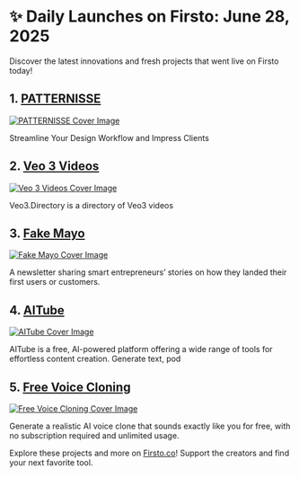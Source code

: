 # ✨ Daily Launches on Firsto: June 28, 2025

Discover the latest innovations and fresh projects that went live on Firsto today!

## 1. [PATTERNISSE](https://firsto.co/projects/patternisse)

[![PATTERNISSE Cover Image](https://607255gt6f.ufs.sh/f/ViZtN9dvJxPttEZU9fMmq0DblQGhXL7OdzHeVg1PSYf8WsoK)](https://firsto.co/projects/patternisse)

 Streamline Your Design Workflow and Impress Clients



## 2. [Veo 3 Videos](https://firsto.co/projects/veo-3-videos)

[![Veo 3 Videos Cover Image](https://607255gt6f.ufs.sh/f/ViZtN9dvJxPtSBK1Bdh5zwCEJ7dxsnqGMSAb8Lp9vkXlieYt)](https://firsto.co/projects/veo-3-videos)

 Veo3.Directory is a directory of Veo3 videos



## 3. [Fake Mayo](https://firsto.co/projects/fake-mayo)

[![Fake Mayo Cover Image](https://607255gt6f.ufs.sh/f/ViZtN9dvJxPt8Ypth1GvqmbPE7L35Tzx1uCiRsWFclfnyXBH)](https://firsto.co/projects/fake-mayo)

 A newsletter sharing smart entrepreneurs’ stories on how they landed their first users or customers.



## 4. [AITube](https://firsto.co/projects/aitube)

[![AITube Cover Image](https://607255gt6f.ufs.sh/f/ViZtN9dvJxPttBP2BhuMmq0DblQGhXL7OdzHeVg1PSYf8Wso)](https://firsto.co/projects/aitube)

 AITube is a free, AI-powered platform offering a wide range of tools for effortless content creation. Generate text, pod



## 5. [Free Voice Cloning](https://firsto.co/projects/free-voice-cloning-3315)

[![Free Voice Cloning Cover Image](https://607255gt6f.ufs.sh/f/ViZtN9dvJxPtuXEpA8t2VewaiyL8jUOnzd5oBZHkhgFYvGqA)](https://firsto.co/projects/free-voice-cloning-3315)

 Generate a realistic AI voice clone that sounds exactly like you for free, with no subscription required and unlimited usage.




Explore these projects and more on [Firsto.co](https://firsto.co)! Support the creators and find your next favorite tool.
